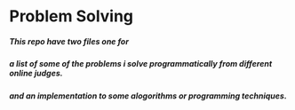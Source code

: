 # Problem Solving
##### This repo have two files one for  
##### a list of some of the problems i solve programmatically from different online judges.
##### and an implementation to some alogorithms or programming techniques.
